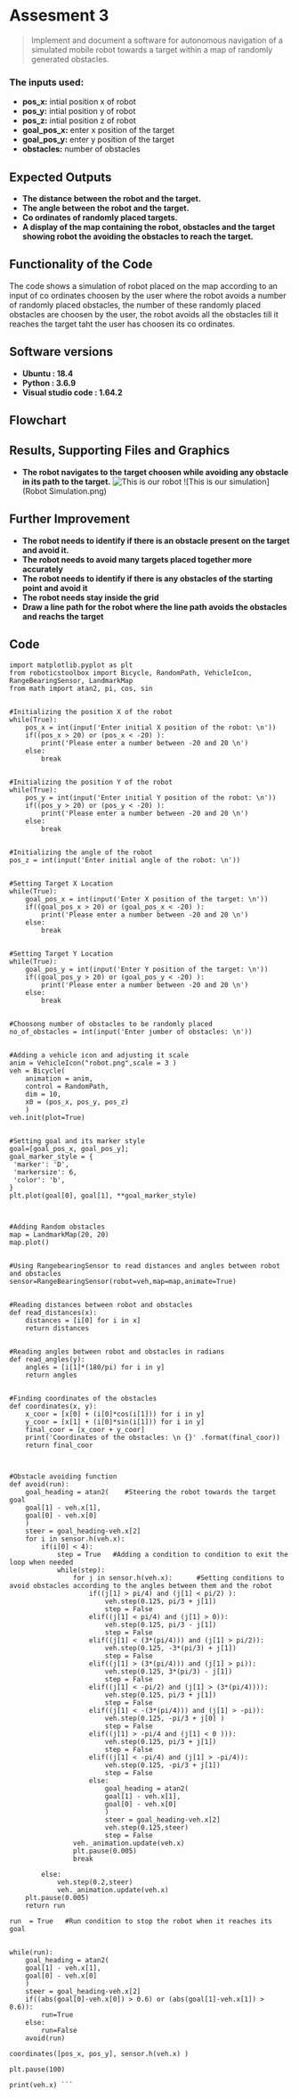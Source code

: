 # Assesment 3
>Implement and document a software for autonomous navigation of a simulated mobile robot towards a target within a map of randomly generated obstacles. 

### The inputs used:
- **pos_x:** intial position x of robot
- **pos_y:** intial position y of robot
- **pos_z:** intial position z of robot
- **goal_pos_x:** enter x position of the target
- **goal_pos_y:** enter y position of the target
- **obstacles:** number of obstacles

## Expected Outputs
- **The distance between the robot and the target.**
- **The angle between the robot and the target.**
- **Co ordinates of randomly placed targets.**
- **A display of the map containing the robot, obstacles and the target showing robot the avoiding the obstacles to reach the target.**

## Functionality of the Code
The code shows a simulation of robot placed on the map according to an input of co ordinates choosen by the user where the robot avoids a number of randomly placed obstacles, the number of these randomly placed obstacles are choosen by the user, the robot avoids all the obstacles till it reaches the target taht the user has choosen its co ordinates.  

## Software versions
- **Ubuntu : 18.4**
- **Python : 3.6.9** 
- **Visual studio code : 1.64.2**


## Flowchart


## Results, Supporting Files and Graphics
- **The robot navigates to the target choosen while avoiding any obstacle in its path to the target.**
![This is our robot](robot.png.png)
![This is our simulation](Robot Simulation.png)


## Further Improvement
- **The robot needs to identify if there is an obstacle present on the target and avoid it.**
- **The robot needs to avoid many targets placed together more accurately**
- **The robot needs to identify if there is any obstacles of the starting point and avoid it**
- **The robot needs stay inside the grid** 
- **Draw a line path for the robot where the line path avoids the obstacles and reachs the target**


## Code 
``` #Importing libraries
import matplotlib.pyplot as plt  
from roboticstoolbox import Bicycle, RandomPath, VehicleIcon, RangeBearingSensor, LandmarkMap
from math import atan2, pi, cos, sin


#Initializing the position X of the robot
while(True):
    pos_x = int(input('Enter initial X position of the robot: \n'))   
    if((pos_x > 20) or (pos_x < -20) ):
        print('Please enter a number between -20 and 20 \n')
    else:
        break


#Initializing the position Y of the robot
while(True):
    pos_y = int(input('Enter initial Y position of the robot: \n'))   
    if((pos_y > 20) or (pos_y < -20) ):
        print('Please enter a number between -20 and 20 \n')
    else:
        break


#Initializing the angle of the robot
pos_z = int(input('Enter initial angle of the robot: \n'))          


#Setting Target X Location
while(True):
    goal_pos_x = int(input('Enter X position of the target: \n'))   
    if((goal_pos_x > 20) or (goal_pos_x < -20) ):
        print('Please enter a number between -20 and 20 \n')
    else:
        break


#Setting Target Y Location
while(True): 
    goal_pos_y = int(input('Enter Y position of the target: \n'))   
    if((goal_pos_y > 20) or (goal_pos_y < -20) ):
        print('Please enter a number between -20 and 20 \n')
    else:
        break


#Choosong number of obstacles to be randomly placed
no_of_obstacles = int(input('Enter jumber of obstacles: \n'))    


#Adding a vehicle icon and adjusting it scale
anim = VehicleIcon("robot.png",scale = 3 )    
veh = Bicycle(
    animation = anim,
    control = RandomPath,
    dim = 10,
    x0 = (pos_x, pos_y, pos_z)
    )
veh.init(plot=True)


#Setting goal and its marker style
goal=[goal_pos_x, goal_pos_y];    
goal_marker_style = {
 'marker': 'D',
 'markersize': 6, 
 'color': 'b',
}
plt.plot(goal[0], goal[1], **goal_marker_style)



#Adding Random obstacles
map = LandmarkMap(20, 20)   
map.plot()


#Using RangebearingSensor to read distances and angles between robot and obstacles
sensor=RangeBearingSensor(robot=veh,map=map,animate=True)    


#Reading distances between robot and obstacles
def read_distances(x):
    distances = [i[0] for i in x]
    return distances


#Reading angles between robot and obstacles in radians
def read_angles(y):
    angles = [i[1]*(180/pi) for i in y]
    return angles


#Finding coordinates of the obstacles
def coordinates(x, y):
    x_coor = [x[0] + (i[0]*cos(i[1])) for i in y]
    y_coor = [x[1] + (i[0]*sin(i[1])) for i in y]
    final_coor = [x_coor + y_coor]
    print('Coordinates of the obstacles: \n {}' .format(final_coor))
    return final_coor



#Obstacle avoiding function
def avoid(run):   
    goal_heading = atan2(    #Steering the robot towards the target goal
    goal[1] - veh.x[1], 
    goal[0] - veh.x[0]
    )
    steer = goal_heading-veh.x[2]     
    for i in sensor.h(veh.x):
        if(i[0] < 4):
            step = True   #Adding a condition to condition to exit the loop when needed
            while(step):            
                for j in sensor.h(veh.x):      #Setting conditions to avoid obstacles according to the angles between them and the robot
                    if((j[1] > pi/4) and (j[1] < pi/2) ):  
                        veh.step(0.125, pi/3 + j[1])
                        step = False
                    elif((j[1] < pi/4) and (j[1] > 0)):
                        veh.step(0.125, pi/3 - j[1])
                        step = False
                    elif((j[1] < (3*(pi/4))) and (j[1] > pi/2)):
                        veh.step(0.125, -3*(pi/3) + j[1])
                        step = False
                    elif((j[1] > (3*(pi/4))) and (j[1] > pi)):
                        veh.step(0.125, 3*(pi/3) - j[1])
                        step = False
                    elif((j[1] < -pi/2) and (j[1] > (3*(pi/4)))):
                        veh.step(0.125, pi/3 + j[1])
                        step = False
                    elif((j[1] < -(3*(pi/4))) and (j[1] > -pi)):
                        veh.step(0.125, -pi/3 + j[0] )
                        step = False
                    elif((j[1] > -pi/4 and (j[1] < 0 ))): 
                        veh.step(0.125, pi/3 + j[1])     
                        step = False
                    elif((j[1] < -pi/4) and (j[1] > -pi/4)):
                        veh.step(0.125, -pi/3 + j[1])    
                        step = False              
                    else:
                        goal_heading = atan2(
                        goal[1] - veh.x[1], 
                        goal[0] - veh.x[0]
                        )
                        steer = goal_heading-veh.x[2]
                        veh.step(0.125,steer)
                        step = False
                veh._animation.update(veh.x)
                plt.pause(0.005)
                break
            
        else:
            veh.step(0.2,steer)
            veh._animation.update(veh.x)
    plt.pause(0.005)
    return run

run  = True   #Run condition to stop the robot when it reaches its goal


while(run):
    goal_heading = atan2(
    goal[1] - veh.x[1], 
    goal[0] - veh.x[0]
    )
    steer = goal_heading-veh.x[2]
    if((abs(goal[0]-veh.x[0]) > 0.6) or (abs(goal[1]-veh.x[1]) > 0.6)):
        run=True
    else:
        run=False
    avoid(run)

coordinates([pos_x, pos_y], sensor.h(veh.x) )
    
plt.pause(100)

print(veh.x) ```
